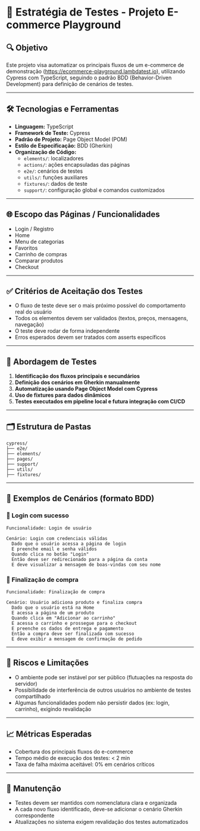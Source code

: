 # 🧪 Estratégia de Testes - Projeto E-commerce Playground

## 🔍 Objetivo

Este projeto visa automatizar os principais fluxos de um e-commerce de demonstração (https://ecommerce-playground.lambdatest.io), utilizando Cypress com TypeScript, seguindo o padrão BDD (Behavior-Driven Development) para definição de cenários de testes.

---

## 🛠️ Tecnologias e Ferramentas

- **Linguagem:** TypeScript
- **Framework de Teste:** Cypress
- **Padrão de Projeto:** Page Object Model (POM)
- **Estilo de Especificação:** BDD (Gherkin)
- **Organização de Código:**
  - `elements/`: localizadores
  - `actions/`: ações encapsuladas das páginas
  - `e2e/`: cenários de testes
  - `utils/`: funções auxiliares
  - `fixtures/`: dados de teste
  - `support/`: configuração global e comandos customizados

---

## 🌐 Escopo das Páginas / Funcionalidades

- Login / Registro
- Home
- Menu de categorias
- Favoritos
- Carrinho de compras
- Comparar produtos
- Checkout

---

## ✅ Critérios de Aceitação dos Testes

- O fluxo de teste deve ser o mais próximo possível do comportamento real do usuário
- Todos os elementos devem ser validados (textos, preços, mensagens, navegação)
- O teste deve rodar de forma independente
- Erros esperados devem ser tratados com asserts específicos

---

## 🧠 Abordagem de Testes

1. **Identificação dos fluxos principais e secundários**
2. **Definição dos cenários em Gherkin manualmente**
3. **Automatização usando Page Object Model com Cypress**
4. **Uso de fixtures para dados dinâmicos**
5. **Testes executados em pipeline local e futura integração com CI/CD**

---

## 🗂️ Estrutura de Pastas

```
cypress/
├── e2e/
├── elements/
├── pages/
├── support/
├── utils/
├── fixtures/
```

---

## 📜 Exemplos de Cenários (formato BDD)

### 🧪 Login com sucesso

```gherkin
Funcionalidade: Login de usuário

Cenário: Login com credenciais válidas
  Dado que o usuário acessa a página de login
  E preenche email e senha válidos
  Quando clica no botão "Login"
  Então deve ser redirecionado para a página da conta
  E deve visualizar a mensagem de boas-vindas com seu nome
```

### 🛒 Finalização de compra

```gherkin
Funcionalidade: Finalização de compra

Cenário: Usuário adiciona produto e finaliza compra
  Dado que o usuário está na Home
  E acessa a página de um produto
  Quando clica em "Adicionar ao carrinho"
  E acessa o carrinho e prossegue para o checkout
  E preenche os dados de entrega e pagamento
  Então a compra deve ser finalizada com sucesso
  E deve exibir a mensagem de confirmação de pedido
```

---

## 🚫 Riscos e Limitações

- O ambiente pode ser instável por ser público (flutuações na resposta do servidor)
- Possibilidade de interferência de outros usuários no ambiente de testes compartilhado
- Algumas funcionalidades podem não persistir dados (ex: login, carrinho), exigindo revalidação

---

## 📈 Métricas Esperadas

- Cobertura dos principais fluxos do e-commerce
- Tempo médio de execução dos testes: < 2 min
- Taxa de falha máxima aceitável: 0% em cenários críticos

---

## 📅 Manutenção

- Testes devem ser mantidos com nomenclatura clara e organizada
- A cada novo fluxo identificado, deve-se adicionar o cenário Gherkin correspondente
- Atualizações no sistema exigem revalidação dos testes automatizados